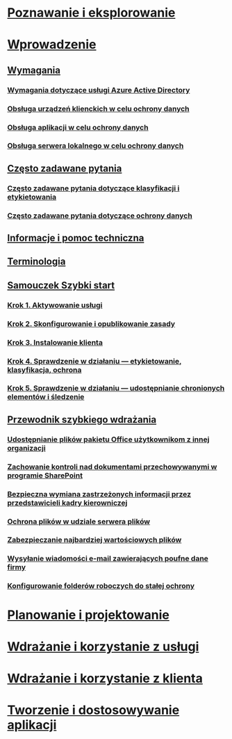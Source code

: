# [Poznawanie i eksplorowanie](/information-protection/understand-explore/what-is-information-protection)
# [Wprowadzenie](requirements-azure-rms.md)
## [Wymagania](requirements.md)
### [Wymagania dotyczące usługi Azure Active Directory](requirements-azure-ad.md)
### [Obsługa urządzeń klienckich w celu ochrony danych](requirements-client-devices.md)
### [Obsługa aplikacji w celu ochrony danych](requirements-applications.md)
### [Obsługa serwera lokalnego w celu ochrony danych](requirements-servers.md)
## [Często zadawane pytania](faqs.md)
### [Często zadawane pytania dotyczące klasyfikacji i etykietowania](faqs-infoprotect.md)
### [Często zadawane pytania dotyczące ochrony danych](faqs-rms.md)
## [Informacje i pomoc techniczna](information-support.md)
## [Terminologia](terminology.md)
## [Samouczek Szybki start](infoprotect-quick-start-tutorial.md)
### [Krok 1. Aktywowanie usługi](infoprotect-tutorial-step1.md)
### [Krok 2. Skonfigurowanie i opublikowanie zasady](infoprotect-tutorial-step2.md)
### [Krok 3. Instalowanie klienta](infoprotect-tutorial-step3.md)
### [Krok 4. Sprawdzenie w działaniu — etykietowanie, klasyfikacja, ochrona](infoprotect-tutorial-step4.md)
### [Krok 5. Sprawdzenie w działaniu — udostępnianie chronionych elementów i śledzenie](infoprotect-tutorial-step5.md)
## [Przewodnik szybkiego wdrażania](rapid-deployment-guide.md)
### [Udostępnianie plików pakietu Office użytkownikom z innej organizacji](scenario-share-office-file-externally.md)
### [Zachowanie kontroli nad dokumentami przechowywanymi w programie SharePoint](scenario-sharepoint.md)
### [Bezpieczna wymiana zastrzeżonych informacji przez przedstawicieli kadry kierowniczej](scenario-executives-email.md)
### [Ochrona plików w udziale serwera plików](scenario-fci.md)
### [Zabezpieczanie najbardziej wartościowych plików](scenario-secure-most-valuable-files.md)
### [Wysyłanie wiadomości e-mail zawierających poufne dane firmy](scenario-company-confidential-email.md)
### [Konfigurowanie folderów roboczych do stałej ochrony](scenario-work-folders.md)
# [Planowanie i projektowanie](/information-protection/plan-design/deployment-roadmap)
# [Wdrażanie i korzystanie z usługi](/information-protection/deploy-use/activate-service)
# [Wdrażanie i korzystanie z klienta](/information-protection/rms-client/use-client)
# [Tworzenie i dostosowywanie aplikacji](/information-protection/develop/developers-guide)

